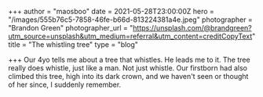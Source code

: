 +++
author = "maosboo"
date = 2021-05-28T23:00:00Z
hero = "/images/555b76c5-7858-46fe-b66d-813224381a4e.jpeg"
photographer = "Brandon Green"
photographer_url = "https://unsplash.com/@brandgreen?utm_source=unsplash&utm_medium=referral&utm_content=creditCopyText"
title = "The whistling tree"
type = "blog"

+++
Our 4yo tells me about a tree that whistles. He leads me to it. The tree really does whistle, just like a man. Not just whistle. Our firstborn had also climbed this tree, high into its dark crown, and we haven't seen or thought of her since, I suddenly remember.